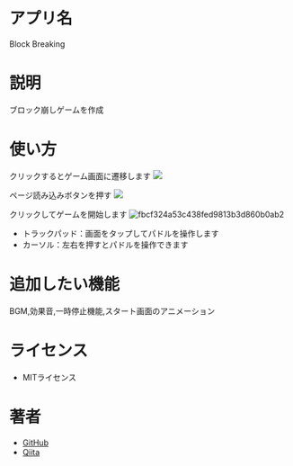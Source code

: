 
# アプリ名
Block Breaking

# 説明
ブロック崩しゲームを作成

# 使い方
クリックするとゲーム画面に遷移します
![](https://i.gyazo.com/80a5c207720ed8e22b6d1e163ad44afd.png)

ページ読み込みボタンを押す
![](https://i.gyazo.com/e5427819cb1c337d927912c89d89094d.png)

クリックしてゲームを開始します
![fbcf324a53c438fed9813b3d860b0ab2](https://user-images.githubusercontent.com/61174442/79592639-37e0d800-8115-11ea-8279-f8234d4ab13e.gif)

- トラックパッド：画面をタップしてパドルを操作します
- カーソル：左右を押すとパドルを操作できます

# 追加したい機能
BGM,効果音,一時停止機能,スタート画面のアニメーション

# ライセンス
- MITライセンス

# 著者
- [GitHub](https://github.com/tsuboyama09 "GitHub")
- [Qiita](https://qiita.com/Jump "Qiita")